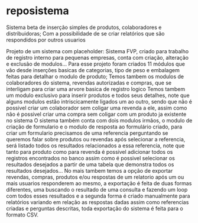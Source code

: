 # reposistema
Sistema beta de inserção simples de produtos, colaboradores e distribuidoras; Com a possibilidade de se criar relatórios que são respondidos por outros usuarios



Projeto de um sistema com placeholder: Sistema FVP, criado para trabalho de registro interno para pequenas empresas, conta com criação, alteração e exclusão de modulos... 
Para esse projeto foram criados 11 módulos que vão desde inserções basicas de categorias, tipo de peso e embalagem feitas para detalhar o modulo de produto; Temos tambem os modulos de colaboradores do sistema, revendas autorizadas e compras, que se interligam para criar uma arvore basica de registro logico
Temos tambem um modulo exclusivo para inserir produtos e todos seus detalhes, note que alguns modulos estão intriscicamente ligados um ao outro, sendo que não é possivel criar um colaborador sem coligar uma revenda a ele, assim como não é possivel criar  uma compra sem coligar com um produto ja existente no sistema
O sistema também conta com dois modulos irmãos, o modulo de criação de formulario e o modulo de resposta ao formulário criado, para criar um formulario precisamos de uma referencia perguntando se queremos falar sobre produtos ou revendas
após selecionar a referencia, será listado todos os resultados relacionados a essa referencia, note que tanto para produto como para revenda é possivel adicionar todos os registros encontrados no banco assim como é possivel selecionar os resultados desejados a partir de uma tabela que demonstra todos os resultados desejados...
No mais tambem temos a opção de exportar revendas, compras, produtos e/ou respostas de um relatorio após um ou mais usuarios responderem ao mesmo, a exportação é feita de duas formas diferentes, uma buscando o resultado de uma consulta e fazendo um loop com todos esses resultados e a segunda forma é criado manualmente para relatórios variando em relação 
as respostas dadas assim como referencias criadas e perguntas descritas, toda exportação do sistema é feita para o formato CSV.
